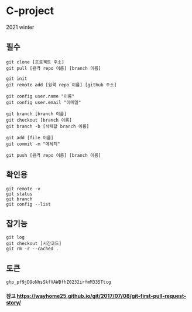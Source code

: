 # C-project
2021 winter



## 필수 
``` 
git clone [프로젝트 주소]
git pull [원격 repo 이름] [branch 이름] 

git init 
git remote add [원격 repo 이름] [github 주소]

git config user.name "이름"
git config user.email "이메일"

git branch [branch 이름]
git checkout [branch 이름]
git branch -b [삭제할 branch 이름]

git add [file 이름]
git commit -m "메세지"

git push [원격 repo 이름] [branch 이름]
``` 

## 확인용
``` 
git remote -v
git status 
git branch
git config --list
``` 

## 잡기능 
``` 
git log
git checkout [시간코드]
git rm -r --cached .
``` 

## 토큰
``` 
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
``` 


#### 참고 https://wayhome25.github.io/git/2017/07/08/git-first-pull-request-story/
